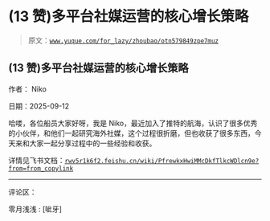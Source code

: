 # (13 赞)多平台社媒运营的核心增长策略

> 原文：[`www.yuque.com/for_lazy/zhoubao/otn579849zpe7muz`](https://www.yuque.com/for_lazy/zhoubao/otn579849zpe7muz)

## (13 赞)多平台社媒运营的核心增长策略

作者： Niko

日期：2025-09-12

哈喽，各位船员大家好呀，我是 Niko，最近加入了推特的航海，认识了很多优秀的小伙伴，和他们一起研究海外社媒，这个过程很折磨，但也收获了很多东西，今天来和大家一起分享过程中的一些经验和收获。

详情见飞书文档：[`rwv5r1k6f2.feishu.cn/wiki/PfrewkxHwiMMcDkfTlkcWDlcn9e?from=from_copylink`](https://rwv5r1k6f2.feishu.cn/wiki/PfrewkxHwiMMcDkfTlkcWDlcn9e?from=from_copylink)

* * *

评论区：

零月浅浅 : [呲牙]